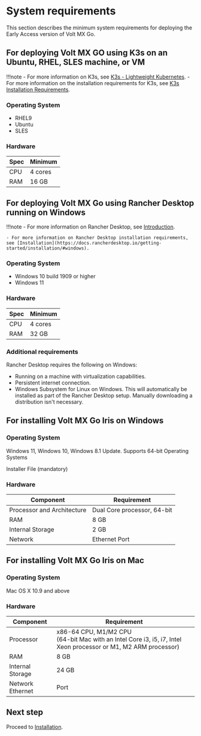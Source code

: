 # System requirements

This section describes the minimum system requirements for deploying the Early Access version of Volt MX Go. 

## For deploying Volt MX GO using K3s on an Ubuntu, RHEL, SLES machine, or VM

!!!note
    - For more information on K3s, see [K3s - Lightweight Kubernetes](https://docs.k3s.io/).
    - For more information on the installation requirements for K3s, see [K3s Installation Requirements](https://docs.k3s.io/installation/requirements).

### Operating System

- RHEL9
- Ubuntu
- SLES

### Hardware 

| Spec | Minimum |
| ---- | ------- |
| CPU | 4 cores |
| RAM | 16 GB |

## For deploying Volt MX Go using Rancher Desktop running on Windows

!!!note
    - For more information on Rancher Desktop, see [Introduction](https://docs.rancherdesktop.io/).
    
    - For more information on Rancher Desktop installation requirements, see [Installation](https://docs.rancherdesktop.io/getting-started/installation/#windows).

### Operating System

- Windows 10 build 1909 or higher
- Windows 11

### Hardware

| Spec | Minimum |
| ---- | ------- |
| CPU | 4 cores |
| RAM | 32 GB |

### Additional requirements

Rancher Desktop requires the following on Windows:

- Running on a machine with virtualization capabilities.
- Persistent internet connection.
- Windows Subsystem for Linux on Windows. This will automatically be installed as part of the Rancher Desktop setup. Manually downloading a distribution isn't necessary.


## For installing Volt MX Go Iris on Windows

### Operating System

Windows 11, Windows 10, Windows 8.1 Update. Supports 64-bit Operating Systems

Installer File (mandatory)

### Hardware

|Component	|Requirement|
|-----------|-----------|
|Processor and Architecture	|Dual Core processor, 64-bit|
|RAM	    |8 GB |
|Internal Storage	|2 GB|
|Network	|Ethernet Port|


## For installing Volt MX Go Iris on Mac

### Operating System

Mac OS X 10.9 and above

### Hardware

|Component	|Requirement |
| --------  | -----------|       
|Processor	|x86-64 CPU, M1/M2 CPU<br/>(64-bit Mac with an Intel Core i3, i5, i7, Intel Xeon processor or M1, M2 ARM processor)|
|RAM	    |8 GB |
|Internal Storage|	24 GB|
|Network Ethernet |Port|

## Next step

Proceed to [Installation](../tutorials/installation.md).